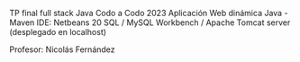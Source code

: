 TP final full stack Java Codo a Codo 2023
Aplicación Web dinámica Java - Maven
IDE: Netbeans 20
SQL / MySQL Workbench / Apache Tomcat server
(desplegado en localhost)

Profesor: Nicolás Fernández
